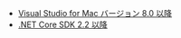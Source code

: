 * [Visual Studio for Mac バージョン 8.0 以降](https://visualstudio.microsoft.com/downloads/)
* [.NET Core SDK 2.2 以降](https://dotnet.microsoft.com/download/dotnet-core)
